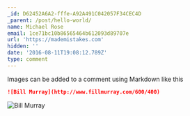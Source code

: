 ```yaml
---
_id: D62452A6A2-fffe-A92A491C042057F34CEC4D
_parent: /post/hello-world/
name: Michael Rose
email: 1ce71bc10b86565464b612093d89707e
url: 'https://mademistakes.com'
hidden: ''
date: '2016-08-11T19:08:12.789Z'
type: comment
---
```


Images can be added to a comment using Markdown like this

```markdown
![Bill Murray](http://www.fillmurray.com/600/400)
```

![Bill Murray](http://www.fillmurray.com/600/400)

